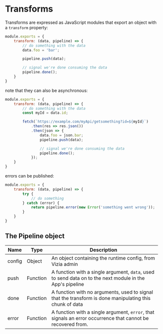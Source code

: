 # Transforms

Transforms are expressed as JavaScript modules that export an object with a `transform` property:

```JavaScript
module.exports = {
    transform: (data, pipeline) => {
        // do something with the data
        data.foo = 'bar';

        pipeline.push(data);

        // signal we're done consuming the data
        pipeline.done();
    }
}
```

note that they can also be asynchronous:

```JavaScript
module.exports = {
    transform: (data, pipeline) => {
        // do something with the data
        const myId = data.id;

        fetch(`https://example.com/myApi/getsomething?id=${myId}`)
            .then(res => res.json())
            .then(json => {
                data.foo = json.bar;
                pipeline.push(data);

                // signal we're done consuming the data
                pipeline.done();
            });
    }
}
```

errors can be published:

```JavaScript
module.exports = {
    transform: (data, pipeline) => {
        try {
            // do something
        } catch (error) {
            return pipeline.error(new Error('something went wrong'));
        }
    }
}
```

## The Pipeline object

| Name  | Type | Description |
|---|---|---|
| config | Object  | An object containing the runtime config, from Vizia admin  |
| push  | Function   | A function with a single argument, `data`, used to send data on to the next module in the App's pipeline  |
| done  | Function  | A function with no arguments, used to signal that the transform is done manipulating this chunk of data |
| error  | Function  | A function with a single argument, `error`, that signals an error occurrence that cannot be recovered from. |
